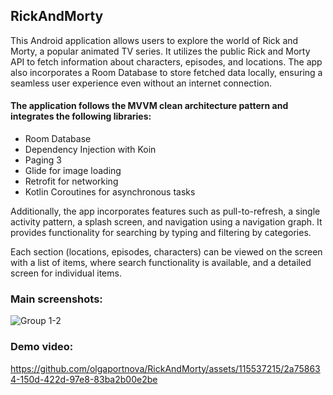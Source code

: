 ## RickAndMorty
This Android application allows users to explore the world of Rick and Morty, a popular animated TV series. 
It utilizes the public Rick and Morty API to fetch information about characters, episodes, and locations. 
The app also incorporates a Room Database to store fetched data locally, ensuring a seamless user experience even without an internet connection.

#### The application follows the MVVM clean architecture pattern and integrates the following libraries:
* Room Database
* Dependency Injection with Koin
* Paging 3
* Glide for image loading
* Retrofit for networking
* Kotlin Coroutines for asynchronous tasks

Additionally, the app incorporates features such as pull-to-refresh, a single activity pattern, a splash screen, and navigation using a navigation graph. 
It provides functionality for searching by typing and filtering by categories.

Each section (locations, episodes, characters) can be viewed on the screen with a list of items, where search functionality is available, and a detailed screen for individual items. 

### Main screenshots: 
![Group 1-2](https://github.com/olgaportnova/RickAndMorty/assets/115537215/9d1a8a4a-380d-430c-bc9d-d90bae8f1c3d)

### Demo video:
https://github.com/olgaportnova/RickAndMorty/assets/115537215/2a758634-150d-422d-97e8-83ba2b00e2be

